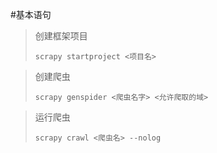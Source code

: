 #基本语句
>创建框架项目
> ``` 
> scrapy startproject <项目名>

>创建爬虫
>```
>scrapy genspider <爬虫名字> <允许爬取的域>

>运行爬虫
>```
> scrapy crawl <爬虫名> --nolog